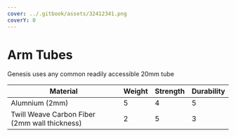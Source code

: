 ```yaml
---
cover: ../.gitbook/assets/32412341.png
coverY: 0
---
```


# Arm Tubes

Genesis uses any common readily accessible 20mm tube

<table><thead><tr><th>Material</th><th data-type="rating" data-max="5">Weight</th><th data-type="rating" data-max="5">Strength</th><th data-type="rating" data-max="5">Durability</th></tr></thead><tbody><tr><td>Alumnium (2mm)</td><td>5</td><td>4</td><td>5</td></tr><tr><td>Twill Weave Carbon Fiber (2mm wall thickness)</td><td>2</td><td>5</td><td>3</td></tr></tbody></table>
